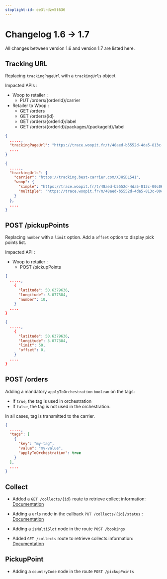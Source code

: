 ```yaml
---
stoplight-id: ee3lrdzv5t636
---
```


# Changelog 1.6 -> 1.7

All changes between version 1.6 and version 1.7 are listed here.

## Tracking URL

Replacing `trackingPageUrl` with a `trackingUrls` object

Impacted APIs :

- Woop to retailer :
  - PUT /orders/{orderId}/carrier
- Retailer to Woop :
  - GET /orders
  - GET /orders/{id}
  - GET /orders/{orderId}/label
  - GET /orders/{orderId}/packages/{packageId}/label

<!--
type: tab
title: 1.6.0
-->

```json
{
  .....,
  "trackingPageUrl": "https://trace.woopit.fr/t/48aed-b5552d-4da5-813c-00c06e1ff327",
  ....
}
```

<!--
type: tab
title: 1.7.0
-->

```json
{
  .....,
  "trackingUrls": {
    "carrier": "https://tracking.best-carrier.com/XJHSDL541",
    "woop": {
      "simple": "https://trace.woopit.fr/t/48aed-b5552d-4da5-813c-00c06e1ff327",
      "multiple": "https://trace.woopit.fr/m/48aed-b5552d-4da5-813c-00c06e1ff327"
    }
  },
  ....
}
```
<!-- type: tab-end -->

## POST /pickupPoints

Replacing `number` with a `limit` option. 
Add a `offset` option to display pick points list.

Impacted API :

- Woop to retailer :
  - POST /pickupPoints

<!--
type: tab
title: 1.6.0
-->

```json
{
  .....,
    {
      "latitude": 50.6379636,
      "longitude": 3.077384,
      "number": 10,
    }
  ....
}
```

<!--
type: tab
title: 1.7.0
-->

```json
{
  .....,
    {
      "latitude": 50.6379636,
      "longitude": 3.077384,
      "limit": 50,
      "offset": 0,
    }
  ....
}
```
<!-- type: tab-end -->

## POST /orders

Adding a mandatory `applyToOrchestration` `boolean` on the tags:

- If `true`, the tag is used in orchestration
- If `false`, the tag is not used in the orchestration.

In all cases, tag is transmitted to the carrier.

```json
{
  .....,
  "tags": [
    {
      "key": "my-tag",
      "value": "my-value",
      "applyToOrchestration": true
    }
  ],
  ....
}
```

## Collect

- Added a `GET /collects/{id}` route to retrieve collect information: [Documentation](retailer_to_woop.json/paths/~1collects~1{collectId}/get)

- Adding a `urls` node in the callback `PUT /collects/{id}/status` : [Documentation](woop_to_retailer.json/paths/~1collects~1{collectId}~1status/put)

- Adding a `isMultiSlot` node in the route `POST /bookings`

- Added `GET /collects` route to retrieve collects information: [Documentation](retailer_to_woop.json/paths/~1collects/get)

## PickupPoint

- Adding a `countryCode` node in the route `POST /pickupPoints`
